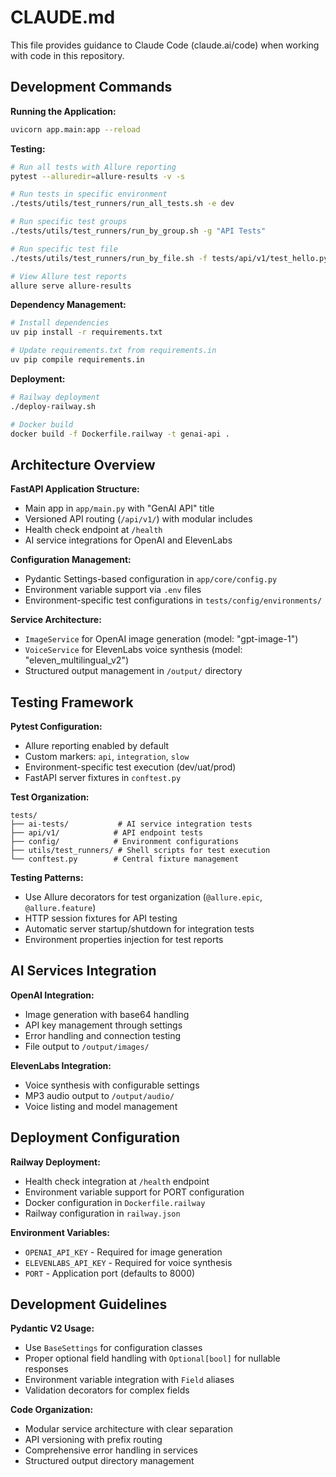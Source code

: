 # CLAUDE.md

This file provides guidance to Claude Code (claude.ai/code) when working with code in this repository.

## Development Commands

**Running the Application:**
```bash
uvicorn app.main:app --reload
```

**Testing:**
```bash
# Run all tests with Allure reporting
pytest --alluredir=allure-results -v -s

# Run tests in specific environment
./tests/utils/test_runners/run_all_tests.sh -e dev

# Run specific test groups
./tests/utils/test_runners/run_by_group.sh -g "API Tests"

# Run specific test file
./tests/utils/test_runners/run_by_file.sh -f tests/api/v1/test_hello.py

# View Allure test reports
allure serve allure-results
```

**Dependency Management:**
```bash
# Install dependencies
uv pip install -r requirements.txt

# Update requirements.txt from requirements.in
uv pip compile requirements.in
```

**Deployment:**
```bash
# Railway deployment
./deploy-railway.sh

# Docker build
docker build -f Dockerfile.railway -t genai-api .
```

## Architecture Overview

**FastAPI Application Structure:**
- Main app in `app/main.py` with "GenAI API" title
- Versioned API routing (`/api/v1/`) with modular includes
- Health check endpoint at `/health`
- AI service integrations for OpenAI and ElevenLabs

**Configuration Management:**
- Pydantic Settings-based configuration in `app/core/config.py`
- Environment variable support via `.env` files
- Environment-specific test configurations in `tests/config/environments/`

**Service Architecture:**
- `ImageService` for OpenAI image generation (model: "gpt-image-1")
- `VoiceService` for ElevenLabs voice synthesis (model: "eleven_multilingual_v2")
- Structured output management in `/output/` directory

## Testing Framework

**Pytest Configuration:**
- Allure reporting enabled by default
- Custom markers: `api`, `integration`, `slow`
- Environment-specific test execution (dev/uat/prod)
- FastAPI server fixtures in `conftest.py`

**Test Organization:**
```
tests/
├── ai-tests/           # AI service integration tests
├── api/v1/            # API endpoint tests
├── config/            # Environment configurations
├── utils/test_runners/ # Shell scripts for test execution
└── conftest.py        # Central fixture management
```

**Testing Patterns:**
- Use Allure decorators for test organization (`@allure.epic`, `@allure.feature`)
- HTTP session fixtures for API testing
- Automatic server startup/shutdown for integration tests
- Environment properties injection for test reports

## AI Services Integration

**OpenAI Integration:**
- Image generation with base64 handling
- API key management through settings
- Error handling and connection testing
- File output to `/output/images/`

**ElevenLabs Integration:**
- Voice synthesis with configurable settings
- MP3 audio output to `/output/audio/`
- Voice listing and model management

## Deployment Configuration

**Railway Deployment:**
- Health check integration at `/health` endpoint
- Environment variable support for PORT configuration
- Docker configuration in `Dockerfile.railway`
- Railway configuration in `railway.json`

**Environment Variables:**
- `OPENAI_API_KEY` - Required for image generation
- `ELEVENLABS_API_KEY` - Required for voice synthesis
- `PORT` - Application port (defaults to 8000)

## Development Guidelines

**Pydantic V2 Usage:**
- Use `BaseSettings` for configuration classes
- Proper optional field handling with `Optional[bool]` for nullable responses
- Environment variable integration with `Field` aliases
- Validation decorators for complex fields

**Code Organization:**
- Modular service architecture with clear separation
- API versioning with prefix routing
- Comprehensive error handling in services
- Structured output directory management